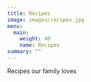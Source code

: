 ```yaml
---
title: Recipes
image: images/recipes.jpg
menu:
  main:
    weight: 40
    name: Recipes
summary: ""
---
```


Recipes our family loves

<!--more-->
